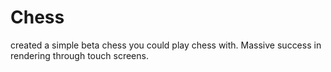 # Chess
created a simple beta chess  you could play chess with. Massive success in rendering through touch screens. 
